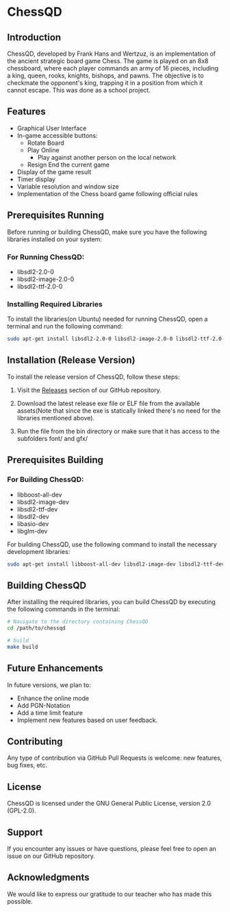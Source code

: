# ChessQD

## Introduction

ChessQD, developed by Frank Hans and Wertzuz, is an implementation of the ancient strategic board game Chess. The game is played on an 8x8 chessboard, where each player commands an army of 16 pieces, including a king, queen, rooks, knights, bishops, and pawns. The objective is to checkmate the opponent's king, trapping it in a position from which it cannot escape. This was done as a school project.

## Features

- Graphical User Interface
- In-game accessible buttons:
  - Rotate Board
  - Play Online
    - Play against another person on the local network
  - Resign
    End the current game
- Display of the game result
- Timer display
- Variable resolution and window size
- Implementation of the Chess board game following official rules


## Prerequisites Running

Before running or building ChessQD, make sure you have the following libraries installed on your system:

### For Running ChessQD:

- libsdl2-2.0-0
- libsdl2-image-2.0-0
- libsdl2-ttf-2.0-0

### Installing Required Libraries

To install the libraries(on Ubuntu) needed for running ChessQD, open a terminal and run the following command:

```bash
sudo apt-get install libsdl2-2.0-0 libsdl2-image-2.0-0 libsdl2-ttf-2.0-0
```

## Installation (Release Version)

To install the release version of ChessQD, follow these steps:

1. Visit the [Releases](https://github.com/Hckerx/ChessQD/releases) section of our GitHub repository.

2. Download the latest release exe file or ELF file from the available assets(Note that since the exe is statically linked there's no need for the libraries mentioned above).

4. Run the file from the bin directory or make sure that it has access to the subfolders font/ and gfx/


## Prerequisites Building

### For Building ChessQD:

- libboost-all-dev
- libsdl2-image-dev
- libsdl2-ttf-dev
- libsdl2-dev
- libasio-dev
- libglm-dev


For building ChessQD, use the following command to install the necessary development libraries:

```bash
sudo apt-get install libboost-all-dev libsdl2-image-dev libsdl2-ttf-dev libsdl2-dev libasio-dev
```

## Building ChessQD

After installing the required libraries, you can build ChessQD by executing the following commands in the terminal:

```bash
# Navigate to the directory containing ChessQD
cd /path/to/chessqd

# build
make build
```


## Future Enhancements

In future versions, we plan to:

- Enhance the online mode
- Add PGN-Notation
- Add a time limit feature
- Implement new features based on user feedback.

## Contributing

Any type of contribution via GitHub Pull Requests is welcome: new features, bug fixes, etc.

## License

ChessQD is licensed under the GNU General Public License, version 2.0 (GPL-2.0).

## Support

If you encounter any issues or have questions, please feel free to open an issue on our GitHub repository.

## Acknowledgments

We would like to express our gratitude to our teacher who has made this possible.
